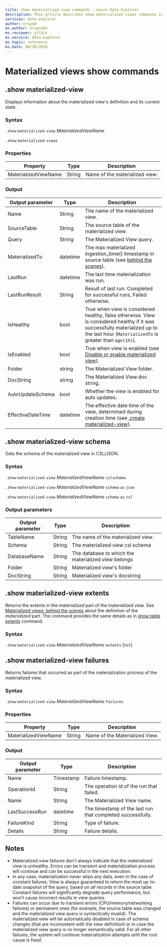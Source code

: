 ```yaml
---
title: show materialized view commands - Azure Data Explorer
description: This article describes show materialized views commands in Azure Data Explorer.
services: data-explorer
author: orspod
ms.author: orspodek
ms.reviewer: yifats
ms.service: data-explorer
ms.topic: reference
ms.date: 08/30/2020
---
```


# Materialized views show commands

## .show materialized-view

Displays information about the materialized view's definition and its current state.

### Syntax

`.show` `materialized-view` *MaterializedViewName*

`.show` `materialized-views`

### Properties

|Property|Type|Description
|----------------|-------|---|
|MaterializedViewName|String|Name of the materialized view.|

### Output

|Output parameter |Type |Description
|---|---|---
|Name  |String |The name of the materialized view.
|SourceTable|String|The source table of the materialized view.
|Query|String|The Materialized View query.
|MaterializedTo|datetime|The max materialized ingestion_time() timestamp in source table (see [behind the scenes](materialized-view-behind-the-scenes.md)).
|LastRun|datetime |The last time materialization was run.
|LastRunResult|String|Result of last run. Completed for successful runs, Failed otherwise.
|IsHealthy|bool|True when view is considered healthy, false otherwise. View is considered healthy if it was successfully materialized up to the last hour (`MaterializedTo` is greater than `ago(1h)`).
|IsEnabled|bool|True when view is enabled (see [Disable or enable materialized view](materialized-view-enable-disable.md)).
|Folder|string|The Materialized View folder.
|DocString|string|The Materialized View doc string.
|AutoUpdateSchema|bool|Whether the view is enabled for auto updates.
|EffectiveDateTime|datetime|The effective date time of the view, determined during creation time (see [.create materialized-view](materialized-view-create-alter.md#create-materialized-view)).

## .show materialized-view schema

Gets the schema of the materialized view in CSL/JSON.

### Syntax

`.show` `materialized-view` *MaterializedViewName* `cslschema`

`.show` `materialized-view` *MaterializedViewName* `schema` `as` `json`

`.show` `materialized-view` *MaterializedViewName* `schema` `as` `csl`

### Output parameters

| Output parameter | Type   | Description                                               |
|------------------|--------|-----------------------------------------------------------|
| TableName        | String | The name of the materialized view.                        |
| Schema           | String | The materialized view csl schema                          |
| DatabaseName     | String | The database to which the materialized view belongs       |
| Folder           | String | Materialized view's folder                                |
| DocString        | String | Materialized view's docstring                             |

## .show materialized-view extents

Returns the extents in the *materialized* part of the materialized view.
See [Materialized views: behind the scenes](materialized-view-behind-the-scenes.md) about
the definition of the *materialized* part.
The command provides the same details as in [show table extents](../show-extents.md#table-level)
command.

### Syntax

`.show` `materialized-view` *MaterializedViewName* `extents` [`hot`]
 
## .show materialized-view failures

Returns failures that occurred as part of the materialization process of the materialized view.

### Syntax

`.show` `materialized-view` *MaterializedViewName* `failures`

### Properties

|Property|Type|Description
|----------------|-------|---|
|MaterializedViewName|String|Name of the Materialized View.|

### Output

|Output parameter |Type |Description
|---|---|---
|Name  |Timestamp |Failure timestamp.
|OperationId  |String |The operation id of the run that failed.
|Name|String|The Materialized View name.
|LastSuccessRun|datetime|The timestamp of the last run that completed successfully.
|FailureKind|String|Type of failure.
|Details|String|Failure details.

## Notes

* Materialized view failures don't always indicate that the materialized view is unhealthy. Errors can be transient
and materialization process will continue and can be successful in the next execution.
* In any case, materialization never skips any data, even in the case of constant failures. View is always
guaranteed to return the most up-to-date snapshot of the query, based on *all* records in the source table.
Constant failures will significantly degrade query performance, but won't cause incorrect results in view queries.
* Failures can occur due to transient errors (CPU/memory/networking failures) or permanent ones (for example, the source table was changed and the materialized view query is syntactically invalid). The materialized view will be
automatically disabled in case of schema changes (that are inconsistent with the view definition) or in case
the materialized view query is no longer semantically valid. For all other failures, the
system will continue materialization attempts until the root cause is fixed.
